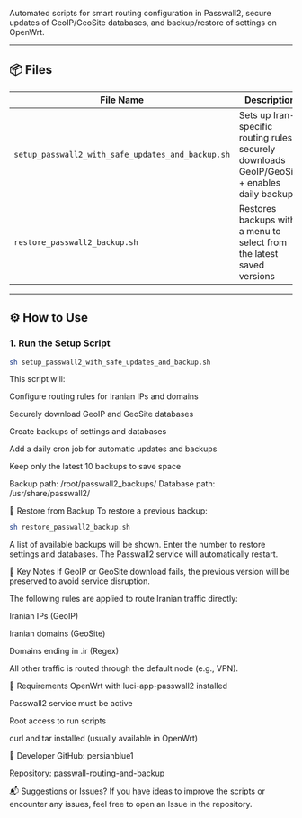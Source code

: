 Automated scripts for smart routing configuration in Passwall2, secure updates of GeoIP/GeoSite databases, and backup/restore of settings on OpenWrt.

---

## 📦 Files

| File Name | Description |
|-----------|-------------|
| `setup_passwall2_with_safe_updates_and_backup.sh` | Sets up Iran-specific routing rules + securely downloads GeoIP/GeoSite + enables daily backups |
| `restore_passwall2_backup.sh` | Restores backups with a menu to select from the latest saved versions |

---

## ⚙️ How to Use

### 1. Run the Setup Script
```bash
sh setup_passwall2_with_safe_updates_and_backup.sh
```
This script will:

Configure routing rules for Iranian IPs and domains

Securely download GeoIP and GeoSite databases

Create backups of settings and databases

Add a daily cron job for automatic updates and backups

Keep only the latest 10 backups to save space

Backup path: /root/passwall2_backups/
Database path: /usr/share/passwall2/

🔁 Restore from Backup
To restore a previous backup:
```bash
sh restore_passwall2_backup.sh
```
A list of available backups will be shown. Enter the number to restore settings and databases. The Passwall2 service will automatically restart.

🧠 Key Notes
If GeoIP or GeoSite download fails, the previous version will be preserved to avoid service disruption.

The following rules are applied to route Iranian traffic directly:

Iranian IPs (GeoIP)

Iranian domains (GeoSite)

Domains ending in .ir (Regex)

All other traffic is routed through the default node (e.g., VPN).

📜 Requirements
OpenWrt with luci-app-passwall2 installed

Passwall2 service must be active

Root access to run scripts

curl and tar installed (usually available in OpenWrt)

🧰 Developer
GitHub: persianblue1

Repository: passwall-routing-and-backup

📬 Suggestions or Issues?
If you have ideas to improve the scripts or encounter any issues, feel free to open an Issue in the repository.
